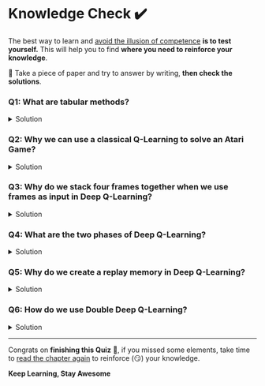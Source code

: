 # Knowledge Check ✔️

The best way to learn and [avoid the illusion of competence](https://fr.coursera.org/lecture/learning-how-to-learn/illusions-of-competence-BuFzf) **is to test yourself.** This will help you to find **where you need to reinforce your knowledge**. 

📝 Take a piece of paper and try to answer by writing, **then check the solutions**.

### Q1: What are tabular methods?

<details>
<summary>Solution</summary>
  
*Tabular methods* are a type of problems in which the state and actions spaces are small enough to approximate value functions to be **represented as arrays and tables**. For instance, **Q-Learning is a tabular method** since we use a table to represent the state,action value pairs.
  
📖 If you don't remember, check 👉 https://huggingface.co/blog/deep-rl-dqn#from-q-learning-to-deep-q-learning
  
</details>


### Q2: Why we can use a classical Q-Learning to solve an Atari Game?
<details>
<summary>Solution</summary>
  
Atari environments have an observation space with a shape of (210, 160, 3), containing values ranging from 0 to 255, so that gives us 256^(210x160x3) = 256^100800 (**for comparison, we have approximately 10^80 atoms in the observable universe**).
  
Therefore, the state space is gigantic; hence creating and updating a Q-table for that environment **would not be efficient**. In this case, the best idea is to approximate the Q-values instead of a Q-table using a parametrized Q-function $Q_{\theta}(s,a)$.

📖 If you don't remember, check 👉 https://huggingface.co/blog/deep-rl-dqn#from-q-learning-to-deep-q-learning
</details>

### Q3: Why do we stack four frames together when we use frames as input in Deep Q-Learning?

<details>
<summary>Solution</summary>
  
We stack frames together because it helps us **handle the problem of temporal limitation**. Since one frame is not enough to capture temporal information.
For instance, in pong, our agent **will be unable to know the ball direction if it gets only one frame**.
  
<img src="https://huggingface.co/blog/assets/78_deep_rl_dqn/temporal-limitation.jpg" alt="Temporal limitation"/>
<img src="https://huggingface.co/blog/assets/78_deep_rl_dqn/temporal-limitation-2.jpg" alt="Temporal limitation"/>

  
📖 If you don't remember, check 👉 https://huggingface.co/blog/deep-rl-dqn#preprocessing-the-input-and-temporal-limitation
</details>

### Q4: What are the two phases of Deep Q-Learning?

<details>
 <summary>Solution</summary>
  
The Deep Q-Learning training algorithm has two phases:
- *Sampling* : we perform actions and **store the observed experiences tuples in a replay memory**.
- *Training* : Select the small batch of tuple randomly and **learn from it using a gradient descent update step**.

📖 If you don't remember, check 👉 [https://huggingface.co/blog/deep-rl-dqn#preprocessing-the-input-and-temporal-limitation](https://huggingface.co/blog/deep-rl-dqn#the-deep-q-learning-algorithm)
</details>

### Q5: Why do we create a replay memory in Deep Q-Learning?

<details>
   <summary>Solution</summary>
  
**1. Make more efficient use of the experiences during the training**

Usually, in online reinforcement learning, we interact in the environment, get experiences (state, action, reward, and next state), learn from them (update the neural network) and discard them.
But with experience replay, **we create a replay buffer that saves experience samples that we can reuse during the training**.
  
**2. Avoid forgetting previous experiences and reduce the correlation between experiences**
  
  The problem we get if we give sequential samples of experiences to our neural network is that it **tends to forget the previous experiences as it overwrites new experiences**. For instance, if we are in the first level and then the second, which is different, our agent can forget how to behave and play in the first level.

📖 If you don't remember, check 👉 https://huggingface.co/blog/deep-rl-dqn#experience-replay-to-make-more-efficient-use-of-experiences
  
</details>

### Q6: How do we use Double Deep Q-Learning?


<details>
  <summary>Solution</summary>
  
  When we compute the Q target, we use two networks to decouple the action selection from the target Q value generation. We:
  
  - Use our *DQN network* to **select the best action to take for the next state** (the action with the highest Q value).
  
  - Use our *Target network* to calculate **the target Q value of taking that action at the next state**.
  
</details>

---

Congrats on **finishing this Quiz** 🥳, if you missed some elements, take time to [read the chapter again](https://huggingface.co/blog/deep-rl-dqn) to reinforce (😏) your knowledge.

**Keep Learning, Stay Awesome**
